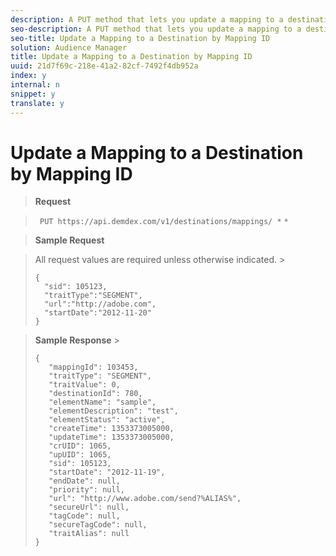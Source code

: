 ```yaml
---
description: A PUT method that lets you update a mapping to a destination by the specified mappingId.
seo-description: A PUT method that lets you update a mapping to a destination by the specified mappingId.
seo-title: Update a Mapping to a Destination by Mapping ID
solution: Audience Manager
title: Update a Mapping to a Destination by Mapping ID
uuid: 21d7f69c-218e-41a2-82cf-7492f4db952a
index: y
internal: n
snippet: y
translate: y
---
```


# Update a Mapping to a Destination by Mapping ID


>**Request** 

>` PUT https://api.demdex.com/v1/destinations/mappings/ *` <mappingId>`*` 

>**Sample Request** 

>All request values are required unless otherwise indicated. >
>```
>{ 
>   "sid": 105123, 
>   "traitType":"SEGMENT", 
>   "url":"http://adobe.com", 
>   "startDate":"2012-11-20" 
>}
>```


>**Sample Response** >
>```
>{ 
>    "mappingId": 103453, 
>    "traitType": "SEGMENT", 
>    "traitValue": 0, 
>    "destinationId": 780, 
>    "elementName": "sample", 
>    "elementDescription": "test", 
>    "elementStatus": "active", 
>    "createTime": 1353373005000, 
>    "updateTime": 1353373005000, 
>    "crUID": 1065, 
>    "upUID": 1065, 
>    "sid": 105123, 
>    "startDate": "2012-11-19", 
>    "endDate": null, 
>    "priority": null, 
>    "url": "http://www.adobe.com/send?%ALIAS%", 
>    "secureUrl": null, 
>    "tagCode": null, 
>    "secureTagCode": null, 
>    "traitAlias": null 
>}
>```

